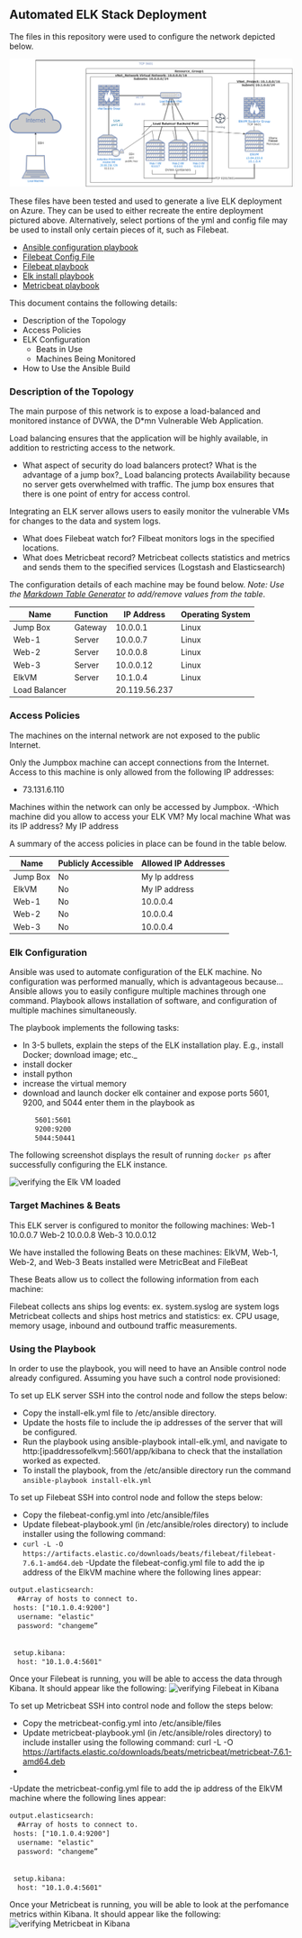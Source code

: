 ## Automated ELK Stack Deployment

The files in this repository were used to configure the network depicted below.

![Diagram of virtual network](Diagrams/Cloud_Project_Diagram.png)

These files have been tested and used to generate a live ELK deployment on Azure. They can be used to either recreate the entire deployment pictured above. Alternatively, select portions of the yml and config file may be used to install only certain pieces of it, such as Filebeat.

  - [Ansible configuration playbook](Ansible/playbook.yml)
  - [Filebeat Config File](Ansible/filebeat.yml)
  - [Filebeat playbook](Ansible/filebeat-playbook.yml)
  - [Elk install playbook](Ansible/install-elk.yml)
  - [Metricbeat playbook](Ansible/metricbeat-playbook.yml)
  

This document contains the following details:
- Description of the Topology
- Access Policies
- ELK Configuration
  - Beats in Use
  - Machines Being Monitored
- How to Use the Ansible Build


### Description of the Topology

The main purpose of this network is to expose a load-balanced and monitored instance of DVWA, the D*mn Vulnerable Web Application.

Load balancing ensures that the application will be highly available, in addition to restricting access to the network.
- What aspect of security do load balancers protect? What is the advantage of a jump box?_
Load balancing protects Availability because no server gets overwhelmed with traffic. The jump box ensures that there is one point of entry for access control.

Integrating an ELK server allows users to easily monitor the vulnerable VMs for changes to the data and system logs.
- What does Filebeat watch for? Filbeat monitors logs in the specified locations.
- What does Metricbeat record? Metricbeat collects statistics and metrics and sends them to the specified services (Logstash and Elasticsearch)

The configuration details of each machine may be found below.
_Note: Use the [Markdown Table Generator](http://www.tablesgenerator.com/markdown_tables) to add/remove values from the table_.

| Name     | Function | IP Address | Operating System |
|----------|----------|------------|------------------|
| Jump Box | Gateway  | 10.0.0.1   | Linux            |
| Web-1    | Server   | 10.0.0.7   | Linux            |
| Web-2    | Server   | 10.0.0.8   | Linux            |
| Web-3    | Server   | 10.0.0.12  | Linux            |
| ElkVM    | Server   | 10.1.0.4   | Linux            |
|Load Balancer|          |20.119.56.237|                  |

### Access Policies

The machines on the internal network are not exposed to the public Internet. 

Only the Jumpbox machine can accept connections from the Internet. Access to this machine is only allowed from the following IP addresses:
- 73.131.6.110

Machines within the network can only be accessed by Jumpbox.
-Which machine did you allow to access your ELK VM? My local machine
 What was its IP address? My IP address

A summary of the access policies in place can be found in the table below.

| Name     | Publicly Accessible | Allowed IP Addresses |
|----------|---------------------|----------------------|
| Jump Box | 	No               | My Ip address         |
|  ElkVM   |    No               | My IP address        |
|  Web-1   |    No               | 10.0.0.4             |
|  Web-2   |    No               | 10.0.0.4             |
|  Web-3   |    No               | 10.0.0.4             |

### Elk Configuration

Ansible was used to automate configuration of the ELK machine. No configuration was performed manually, which is advantageous because...
Ansible allows you to easily configure multiple machines through one command. Playbook allows installation of software, and configuration of multiple machines simultaneously.

The playbook implements the following tasks:
- In 3-5 bullets, explain the steps of the ELK installation play. E.g., install Docker; download image; etc._
- install docker
- install python
- increase the virtual memory
- download and launch docker elk container
  and expose ports 5601, 9200, and 5044
  enter them in the playbook as 
  ```
     5601:5601
     9200:9200
     5044:50441
     ```

The following screenshot displays the result of running `docker ps` after successfully configuring the ELK instance.

![verifying the Elk VM loaded](Diagrams/docker_ps.png)

### Target Machines & Beats
This ELK server is configured to monitor the following machines:
Web-1 10.0.0.7 
Web-2 10.0.0.8 
Web-3 10.0.0.12

We have installed the following Beats on these machines:
ElkVM, Web-1, Web-2, and Web-3
Beats installed were MetricBeat and FileBeat

These Beats allow us to collect the following information from each machine:

Filebeat collects ans ships log events: ex. system.syslog are system logs
Metricbeat collects and ships host metrics and statistics: ex. CPU usage, memory usage, inbound and outbound traffic measurements.

### Using the Playbook
In order to use the playbook, you will need to have an Ansible control node already configured. Assuming you have such a control node provisioned: 

To set up ELK server
SSH into the control node and follow the steps below:
- Copy the install-elk.yml file to /etc/ansible directory.
- Update the hosts file to include the ip addresses of the server that will be configured. 
- Run the playbook using ansible-playbook intall-elk.yml, and navigate to http:[ipaddressofelkvm]:5601/app/kibana to check that the installation worked as expected.
- To install the playbook, from the /etc/ansible directory run the command ```ansible-playbook install-elk.yml```

To set up Filebeat
SSH into control node and follow the steps below:
- Copy the filebeat-config.yml into /etc/ansible/files
- Update filebeat-playbook.yml (in /etc/ansible/roles directory) to include installer using the following command: 
- ```curl -L -O https://artifacts.elastic.co/downloads/beats/filebeat/filebeat-7.6.1-amd64.deb```
-Update the filebeat-config.yml file to add the ip address of the ElkVM machine where the following lines appear:

```
output.elasticsearch:
  #Array of hosts to connect to.
 hosts: ["10.1.0.4:9200"]
  username: "elastic"
  password: "changeme” 
 

 setup.kibana:
  host: "10.1.0.4:5601"
```
Once your Filebeat is running, you will be able to access the data through Kibana. It should appear like the following:
![verifying Filebeat in Kibana](Diagrams/filebeat_running.jpg)

To set up Metricbeat
SSH into control node and follow the steps below:
- Copy the metricbeat-config.yml into /etc/ansible/files
- Update metricbeat-playbook.yml (in /etc/ansible/roles directory) to include installer using the following command: curl -L -O https://artifacts.elastic.co/downloads/beats/metricbeat/metricbeat-7.6.1-amd64.deb
- 
-Update the metricbeat-config.yml file to add the ip address of the ElkVM machine where the following lines appear:

```
output.elasticsearch:
  #Array of hosts to connect to.
 hosts: ["10.1.0.4:9200"]
  username: "elastic"
  password: "changeme” 


 setup.kibana:
  host: "10.1.0.4:5601"
```
Once your Metricbeat is running, you will be able to look at the perfomance metrics within Kibana. It should appear like the following:
![verifying Metricbeat in Kibana](Diagrams/metricbeat_running.jpg)
